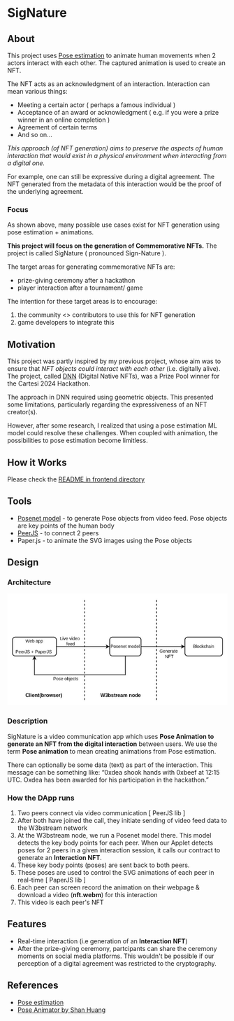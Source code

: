 # SigNature
## About 

This project uses [Pose estimation](https://www.tensorflow.org/lite/examples/pose_estimation/overview#:~:text=Pose%20estimation%20is%20the%20task,key%20body%20joints%20(keypoints).) to animate human movements when 2 actors interact with each other. The captured animation is used to create an NFT. 

The NFT acts as an acknowledgment of an interaction. Interaction can mean various things:

- Meeting a certain actor ( perhaps a famous individual )
- Acceptance of an award or acknowledgment ( e.g. if you were a prize winner in an online completion )
- Agreement of certain terms 
- And so on…


*This approach (of NFT generation) aims to preserve the aspects of human interaction that would exist in a physical environment when interacting from a digital one.*


For example, one can still be expressive during a digital agreement. The NFT generated from the metadata of this interaction would be the proof of the underlying agreement. 

### Focus
As shown above, many possible use cases exist for NFT generation using pose estimation + animations. 

**This project will focus on the generation of Commemorative NFTs.** The project is called SigNature ( pronounced Sign-Nature ).

The target areas for generating commemorative NFTs are: 

- prize-giving ceremony after a hackathon
- player interaction after a tournament/ game

The intention for these target areas is to encourage:

1) the community <> contributors to use this for NFT generation
2) game  developers to integrate this 

## Motivation 
This project was partly inspired by my previous project, whose aim was to ensure that *NFT objects could interact with each other* (i.e. digitally alive). The project, called [DNN](https://github.com/Mberic/dnn) (Digital Native NFTs), was a Prize Pool winner for the Cartesi 2024 Hackathon. 

The approach in DNN required using geometric objects. This presented some limitations, particularly regarding the expressiveness of an NFT creator(s).

However, after some research, I realized that using a pose estimation ML model could resolve these challenges. When coupled with animation, the possibilities to pose estimation become limitless. 

## How it Works

Please check the [README in frontend directory](./frontend/README.md)

## Tools 

- [Posenet model](https://github.com/tensorflow/tfjs-models/tree/master/pose-detection) - to generate Pose objects from video feed. Pose objects are key points of the human body
- [PeerJS](https://peerjs.com/) - to connect 2 peers
- Paper.js - to animate the SVG images using the Pose objects

## Design
### Architecture 
![architecture diagram](webstream-signature.jpg)
### Description 

SigNature is a video communication app which uses **Pose Animation to generate an NFT from the digital interaction** between users. We use the term **Pose animation** to mean creating animations from Pose estimation.

There can optionally be some data (text) as part of the interaction. This message can be something like: “0xdea shook hands with 0xbeef at 12:15 UTC. Oxdea has been awarded for his participation in the hackathon.”

### How the DApp runs

1. Two peers connect via video communication [ PeerJS lib ]
2. After both have joined the call, they initiate sending of video feed data to the W3bstream network 
3. At the W3bstream node, we run a Posenet model there. This model detects the key body points for each peer. When our Applet detects poses for 2 peers in a given interaction session, it calls our contract to generate an **Interaction NFT**. 
4. These key body points (poses) are sent back to both peers.
5. These poses are used to control the SVG animations of each peer in real-time [ PaperJS lib ]
6. Each peer can screen record the animation on their webpage & download a video (**nft.webm**) for this interaction 
7. This video is each peer's NFT 

## Features 

- Real-time interaction (i.e generation of an **Interaction NFT**)
- After the prize-giving ceremony, partcipants can share the ceremony moments on social media platforms. This wouldn't be possible if our perception of a digital agreement was restricted to the cryptography. 

## References 
- [Pose estimation](https://www.tensorflow.org/lite/examples/pose_estimation/overview#:~:text=Pose%20estimation%20is%20the%20task,key%20body%20joints%20(keypoints).)
- [Pose Animator by Shan Huang](https://github.com/yemount/pose-animator)
